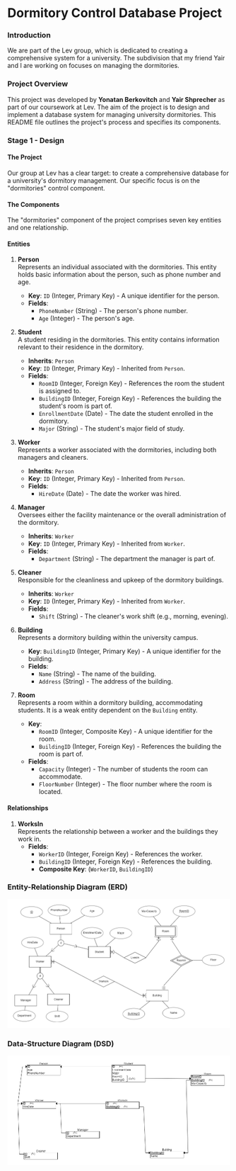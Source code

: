 # Dormitory Control Database Project

### Introduction

We are part of the Lev group, which is dedicated to creating a comprehensive system for a university. The subdivision that my friend Yair and I are working on focuses on managing the dormitories.

### Project Overview

This project was developed by **Yonatan Berkovitch** and **Yair Shprecher** as part of our coursework at Lev. The aim of the project is to design and implement a database system for managing university dormitories. This README file outlines the project's process and specifies its components.

### Stage 1 - Design

#### The Project

Our group at Lev has a clear target: to create a comprehensive database for a university's dormitory management. Our specific focus is on the "dormitories" control component.

#### The Components

The "dormitories" component of the project comprises seven key entities and one relationship.

#### Entities

1. **Person**  
   Represents an individual associated with the dormitories. This entity holds basic information about the person, such as phone number and age.  
   - **Key**: `ID` (Integer, Primary Key) - A unique identifier for the person.
   - **Fields**: 
     - `PhoneNumber` (String) - The person's phone number.
     - `Age` (Integer) - The person's age.

2. **Student**  
   A student residing in the dormitories. This entity contains information relevant to their residence in the dormitory.  
   - **Inherits**: `Person`
   - **Key**: `ID` (Integer, Primary Key) - Inherited from `Person`.
   - **Fields**:
     - `RoomID` (Integer, Foreign Key) - References the room the student is assigned to.
     - `BuildingID` (Integer, Foreign Key) - References the building the student's room is part of.
     - `EnrollmentDate` (Date) - The date the student enrolled in the dormitory.
     - `Major` (String) - The student's major field of study.

3. **Worker**  
   Represents a worker associated with the dormitories, including both managers and cleaners.  
   - **Inherits**: `Person`
   - **Key**: `ID` (Integer, Primary Key) - Inherited from `Person`.
   - **Fields**:
     - `HireDate` (Date) - The date the worker was hired.

4. **Manager**  
   Oversees either the facility maintenance or the overall administration of the dormitory.  
   - **Inherits**: `Worker`
   - **Key**: `ID` (Integer, Primary Key) - Inherited from `Worker`.
   - **Fields**:
     - `Department` (String) - The department the manager is part of.

5. **Cleaner**  
   Responsible for the cleanliness and upkeep of the dormitory buildings.  
   - **Inherits**: `Worker`
   - **Key**: `ID` (Integer, Primary Key) - Inherited from `Worker`.
   - **Fields**:
     - `Shift` (String) - The cleaner's work shift (e.g., morning, evening).

6. **Building**  
   Represents a dormitory building within the university campus.  
   - **Key**: `BuildingID` (Integer, Primary Key) - A unique identifier for the building.
   - **Fields**:
     - `Name` (String) - The name of the building.
     - `Address` (String) - The address of the building.

7. **Room**  
   Represents a room within a dormitory building, accommodating students. It is a weak entity dependent on the `Building` entity.  
   - **Key**: 
     - `RoomID` (Integer, Composite Key) - A unique identifier for the room.
     - `BuildingID` (Integer, Foreign Key) - References the building the room is part of.
   - **Fields**:
     - `Capacity` (Integer) - The number of students the room can accommodate.
     - `FloorNumber` (Integer) - The floor number where the room is located.

#### Relationships

1. **WorksIn**  
   Represents the relationship between a worker and the buildings they work in.  
   - **Fields**:
     - `WorkerID` (Integer, Foreign Key) - References the worker.
     - `BuildingID` (Integer, Foreign Key) - References the building.
     - **Composite Key**: (`WorkerID`, `BuildingID`)

### Entity-Relationship Diagram (ERD)

![ERD](ERD.png)

### Data-Structure Diagram (DSD)

![DSD](DSD.png)
